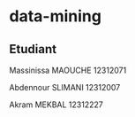 # data-mining
## Etudiant
Massinissa MAOUCHE 12312071

Abdennour SLIMANI 12312007

Akram MEKBAL 12312227
